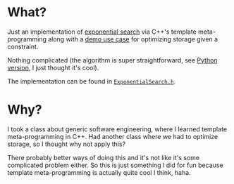 # What?
Just an implementation of [exponential search](https://en.wikipedia.org/wiki/Exponential_search)
via C++'s template meta-programming along with a [demo use case](./demo.cpp)
for optimizing storage given a constraint.

Nothing complicated (the algorithm is super straightforward, 
see [Python version](./exp_search.py), I just thought it's cool).

The implementation can be found in [`ExponentialSearch.h`](./ExponentialSearch.h).



# Why?
I took a class about generic software engineering, where I learned
template meta-programming in C++. Had another class where we had
to optimize storage, so I thought why not apply this?

There probably better ways of doing this and it's not like it's
some complicated problem either. So this is just something I
did for fun because template meta-programming is actually
quite cool I think, haha.
